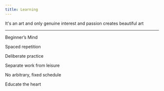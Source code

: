 ```yaml
---
title: Learning
---
```



It's an art and only genuine interest and passion creates beautiful art

---

Beginner’s Mind

Spaced repetition

Deliberate practice

Separate work from leisure

No arbitrary, fixed schedule

Educate the heart 

